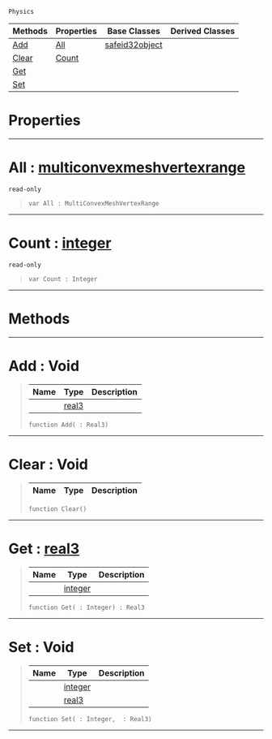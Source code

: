  `Physics`

|Methods|Properties|Base Classes|Derived Classes|
|---|---|---|---|
|[ Add](https://plasmaengine.github.io/PlasmaDocs/Plasma1/C++/code_reference/class_reference/multiconvexmeshvertexdata.markdown#add-void)|[ All](https://plasmaengine.github.io/PlasmaDocs/Plasma1/C++/code_reference/class_reference/multiconvexmeshvertexdata.markdown#all-plasma-engine-document)|[safeid32object](https://plasmaengine.github.io/PlasmaDocs/Plasma1/C++/code_reference/class_reference/safeid32object.markdown)| |
|[ Clear](https://plasmaengine.github.io/PlasmaDocs/Plasma1/C++/code_reference/class_reference/multiconvexmeshvertexdata.markdown#clear-void)|[ Count](https://plasmaengine.github.io/PlasmaDocs/Plasma1/C++/code_reference/class_reference/multiconvexmeshvertexdata.markdown#count-plasma-engine-docume)| | |
|[ Get](https://plasmaengine.github.io/PlasmaDocs/Plasma1/C++/code_reference/class_reference/multiconvexmeshvertexdata.markdown#get-plasma-engine-document)| | | |
|[ Set](https://plasmaengine.github.io/PlasmaDocs/Plasma1/C++/code_reference/class_reference/multiconvexmeshvertexdata.markdown#set-void)| | | |


 #  Properties


---  
 #  All : [multiconvexmeshvertexrange](https://plasmaengine.github.io/PlasmaDocs/Plasma1/C++/code_reference/class_reference/multiconvexmeshvertexrange.markdown)

 `read-only`

> 
> ``` lang=cpp, name=Lightning
> var All : MultiConvexMeshVertexRange


---  
 #  Count : [integer](https://plasmaengine.github.io/PlasmaDocs/Plasma1/C++/code_reference/lightning_base_types/integer.markdown)

 `read-only`

> 
> ``` lang=cpp, name=Lightning
> var Count : Integer


---  
 #  Methods


---  
 #  Add : Void

> 
> |Name|Type|Description|
> |---|---|---|
> ||[real3](https://plasmaengine.github.io/PlasmaDocs/Plasma1/C++/code_reference/lightning_base_types/real3.markdown)| |
> ``` lang=cpp, name=Lightning
> function Add( : Real3)
> ``` 


---  
 #  Clear : Void

> 
> |Name|Type|Description|
> |---|---|---|
> ``` lang=cpp, name=Lightning
> function Clear()
> ``` 


---  
 #  Get : [real3](https://plasmaengine.github.io/PlasmaDocs/Plasma1/C++/code_reference/lightning_base_types/real3.markdown)

> 
> |Name|Type|Description|
> |---|---|---|
> ||[integer](https://plasmaengine.github.io/PlasmaDocs/Plasma1/C++/code_reference/lightning_base_types/integer.markdown)| |
> ``` lang=cpp, name=Lightning
> function Get( : Integer) : Real3
> ``` 


---  
 #  Set : Void

> 
> |Name|Type|Description|
> |---|---|---|
> ||[integer](https://plasmaengine.github.io/PlasmaDocs/Plasma1/C++/code_reference/lightning_base_types/integer.markdown)| |
> ||[real3](https://plasmaengine.github.io/PlasmaDocs/Plasma1/C++/code_reference/lightning_base_types/real3.markdown)| |
> ``` lang=cpp, name=Lightning
> function Set( : Integer,  : Real3)
> ``` 


---  
 

 